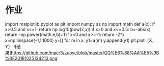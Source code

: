 # 作业
import matplotlib.pyplot as plt
import numpy as np
import math
def a(x):
    if x>0.5 and x<=1:
        return np.log10(pow(2,x))
    if x>0 and x<=0.5:
        b=-abs(x)
        return -np.power(math.e,b)+1
    if x<0 and x>=-1:
        return -2*x
x=np.linspace(-1,1,1000)
y=[]
for m in x:
    y1=a(m)
    y.append(y1)
plt.plot（X，Y）
![结果]https://github.com/maer3/zuoye/blob/master/QQ%E6%88%AA%E5%9B%BE20181025134213.png
